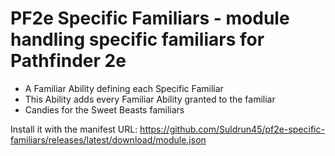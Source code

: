 # PF2e Specific Familiars - module handling specific familiars for Pathfinder 2e
- A Familiar Ability defining each Specific Familiar
- This Ability adds every Familiar Ability granted to the familiar
- Candies for the Sweet Beasts familiars

Install it with the manifest URL: https://github.com/Suldrun45/pf2e-specific-familiars/releases/latest/download/module.json
